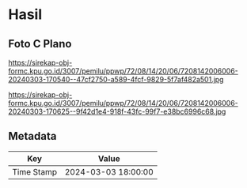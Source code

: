# Hasil

## Foto C Plano

https://sirekap-obj-formc.kpu.go.id/3007/pemilu/ppwp/72/08/14/20/06/7208142006006-20240303-170540--47cf2750-a589-4fcf-9829-5f7af482a501.jpg

https://sirekap-obj-formc.kpu.go.id/3007/pemilu/ppwp/72/08/14/20/06/7208142006006-20240303-170625--9f42d1e4-918f-43fc-99f7-e38bc6996c68.jpg


## Metadata

| Key        | Value               |
| ---------- | ------------------- |
| Time Stamp | 2024-03-03 18:00:00 |



